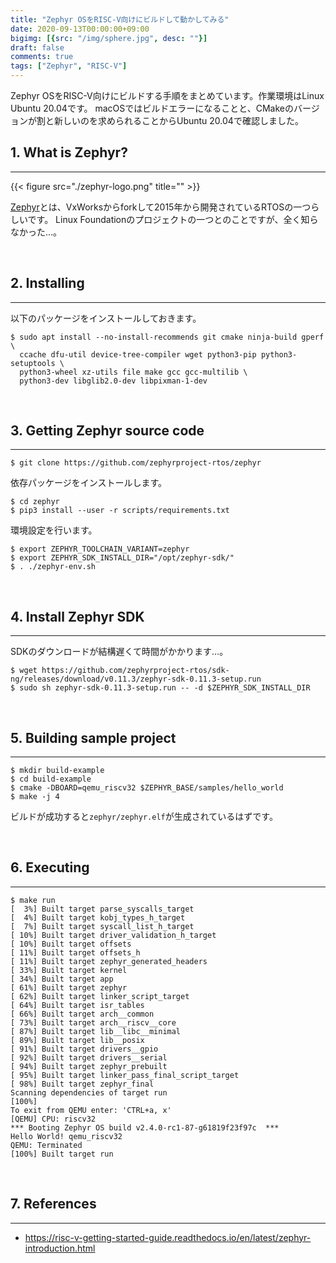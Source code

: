 ```yaml
---
title: "Zephyr OSをRISC-V向けにビルドして動かしてみる"
date: 2020-09-13T00:00:00+09:00
bigimg: [{src: "/img/sphere.jpg", desc: ""}]
draft: false
comments: true
tags: ["Zephyr", "RISC-V"]
---
```


Zephyr OSをRISC-V向けにビルドする手順をまとめています。作業環境はLinux Ubuntu 20.04です。
macOSではビルドエラーになることと、CMakeのバージョンが割と新しいのを求められることからUbuntu 20.04で確認しました。

<!--more-->

## 1. What is Zephyr?
-------

{{< figure src="./zephyr-logo.png" title="" >}}

[Zephyr](https://www.zephyrproject.org/)とは、VxWorksからforkして2015年から開発されているRTOSの一つらしいです。
Linux Foundationのプロジェクトの一つとのことですが、全く知らなかった…。

<br>

## 2. Installing
-------

以下のパッケージをインストールしておきます。

```
$ sudo apt install --no-install-recommends git cmake ninja-build gperf \
  ccache dfu-util device-tree-compiler wget python3-pip python3-setuptools \
  python3-wheel xz-utils file make gcc gcc-multilib \
  python3-dev libglib2.0-dev libpixman-1-dev
```

<br>

## 3. Getting Zephyr source code
-------

```
$ git clone https://github.com/zephyrproject-rtos/zephyr
```

依存パッケージをインストールします。

```
$ cd zephyr
$ pip3 install --user -r scripts/requirements.txt
```

環境設定を行います。

```
$ export ZEPHYR_TOOLCHAIN_VARIANT=zephyr
$ export ZEPHYR_SDK_INSTALL_DIR="/opt/zephyr-sdk/"
$ . ./zephyr-env.sh
```

<br>

## 4. Install Zephyr SDK
-------

SDKのダウンロードが結構遅くて時間がかかります…。

```
$ wget https://github.com/zephyrproject-rtos/sdk-ng/releases/download/v0.11.3/zephyr-sdk-0.11.3-setup.run
$ sudo sh zephyr-sdk-0.11.3-setup.run -- -d $ZEPHYR_SDK_INSTALL_DIR
```

<br>


## 5. Building sample project
-------

```
$ mkdir build-example
$ cd build-example
$ cmake -DBOARD=qemu_riscv32 $ZEPHYR_BASE/samples/hello_world
$ make -j 4
```

ビルドが成功すると`zephyr/zephyr.elf`が生成されているはずです。

<br>

## 6. Executing
-------

```
$ make run
[  3%] Built target parse_syscalls_target
[  4%] Built target kobj_types_h_target
[  7%] Built target syscall_list_h_target
[ 10%] Built target driver_validation_h_target
[ 10%] Built target offsets
[ 11%] Built target offsets_h
[ 11%] Built target zephyr_generated_headers
[ 33%] Built target kernel
[ 34%] Built target app
[ 61%] Built target zephyr
[ 62%] Built target linker_script_target
[ 64%] Built target isr_tables
[ 66%] Built target arch__common
[ 73%] Built target arch__riscv__core
[ 87%] Built target lib__libc__minimal
[ 89%] Built target lib__posix
[ 91%] Built target drivers__gpio
[ 92%] Built target drivers__serial
[ 94%] Built target zephyr_prebuilt
[ 95%] Built target linker_pass_final_script_target
[ 98%] Built target zephyr_final
Scanning dependencies of target run
[100%] 
To exit from QEMU enter: 'CTRL+a, x'
[QEMU] CPU: riscv32
*** Booting Zephyr OS build v2.4.0-rc1-87-g61819f23f97c  ***
Hello World! qemu_riscv32
QEMU: Terminated
[100%] Built target run
```

<br>

## 7. References
-------

- https://risc-v-getting-started-guide.readthedocs.io/en/latest/zephyr-introduction.html

